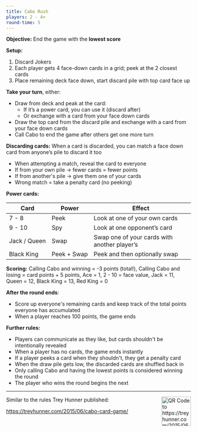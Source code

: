 ```yaml
---
title: Cabo Rush
players: 2 - 4+
round-time: 5
---
```


**Objective:** End the game with the **lowest score**

**Setup:**

1. Discard Jokers
2. Each player gets 4 face-down cards in a grid; peek at the 2 closest cards
3. Place remaining deck face down, start discard pile with top card face up

**Take your turn**, either:

- Draw from deck and peak at the card:
  - If it’s a power card, you can use it (discard after)
  - Or exchange with a card from your face down cards
- Draw the top card from the discard pile and exchange with a card from your face down cards
- Call Cabo to end the game after others get one more turn

**Discarding cards:** When a card is discarded, you can match a face down card from anyone’s pile to discard it too

- When attempting a match, reveal the card to everyone
- If from your own pile → fewer cards = fewer points
- If from another's pile → give them one of your cards
- Wrong match = take a penalty card (no peeking)

**Power cards:**

| Card                   | Power                 | Effect                                       |
|------------------------|-----------------------|----------------------------------------------|
| 7 - 8                  | Peek                  | Look at one of your own cards                |
| 9 - 10                 | Spy                   | Look at one opponent’s card                  |
| Jack&nbsp;/&nbsp;Queen | Swap                  | Swap one of your cards with another player’s |
| Black King             | Peek&nbsp;+&nbsp;Swap | Peek and then optionally swap                |

<!--split-->

**Scoring:** Calling Cabo and winning = -3 points (total!), Calling Cabo and losing = card points + 5 points, Ace = 1, 2 - 10 = face value, Jack = 11, Queen = 12, Black King = 13, Red King = 0

**After the round ends**:

- Score up everyone's remaining cards and keep track of the total points everyone has accumulated
- When a player reaches 100 points, the game ends

**Further rules:**

- Players can communicate as they like, but cards shouldn't be intentionally revealed
- When a player has no cards, the game ends instantly
- If a player peeks a card when they shouldn't, they get a penalty card
- When the draw pile gets low, the discarded cards are shuffled back in
- Only calling Cabo and having the lowest points is considered winning the round
- The player who wins the round begins the next

---

<img alt="QR Code to https://treyhunner.com/2015/06/cabo-card-game/" src="/api/qrcodes/aHR0cHM6Ly90cmV5aHVubmVyLmNvbS8yMDE1LzA2L2NhYm8tY2FyZC1nYW1lLw==" style="width: 5rem; float: right; margin: 0 0 1rem 1rem;">

Similar to the rules Trey Hunner published:

https://treyhunner.com/2015/06/cabo-card-game/

<!--
Notable changes:
- Calling Cabo and winning earns you -3 points total
- Calling Cabo and losing earns you +10 points
- Black King can Spy + Swap
- Matching a card can be done out of turn
-->
